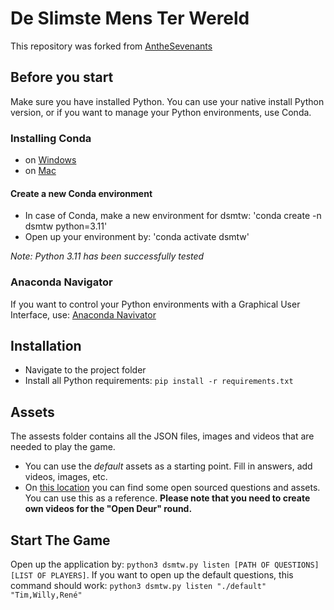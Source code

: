 # De Slimste Mens Ter Wereld

This repository was forked from [AntheSevenants](https://github.com/AntheSevenants/dsmtw)

## Before you start

Make sure you have installed Python. You can use your native install Python version, or if you want to manage your Python environments, use Conda.

### Installing Conda

- on [Windows](https://conda.io/projects/conda/en/latest/user-guide/install/windows.html)
- on [Mac](https://conda.io/projects/conda/en/latest/user-guide/install/macos.html)

#### Create a new Conda environment

- In case of Conda, make a new environment for dsmtw: 'conda create -n dsmtw python=3.11'
- Open up your environment by: 'conda activate dsmtw'

_Note: Python 3.11 has been successfully tested_

### Anaconda Navigator

If you want to control your Python environments with a Graphical User Interface, use: [Anaconda Navivator](https://docs.anaconda.com/free/navigator/index.html)

## Installation

- Navigate to the project folder
- Install all Python requirements: `pip install -r requirements.txt`

## Assets

The assests folder contains all the JSON files, images and videos that are needed to play the game.

- You can use the _default_ assets as a starting point. Fill in answers, add videos, images, etc.
- On [this location](https://drive.google.com/drive/folders/12WWNlmYh9vjv9atfELKr7bAB-YRkfpPX?usp=drive_link) you can find some open sourced questions and assets. You can use this as a reference. **Please note that you need to create own videos for the "Open Deur" round.**

## Start The Game

Open up the application by: `python3 dsmtw.py listen [PATH OF QUESTIONS] [LIST OF PLAYERS]`. If you want to open up the default questions, this command should work: `python3 dsmtw.py listen "./default" "Tim,Willy,René"`

